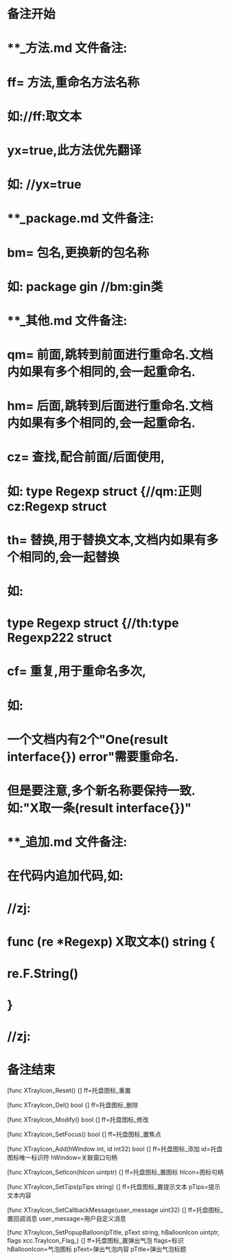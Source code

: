# 备注开始
# **_方法.md 文件备注:
# ff= 方法,重命名方法名称
# 如://ff:取文本
#
# yx=true,此方法优先翻译
# 如: //yx=true

# **_package.md 文件备注:
# bm= 包名,更换新的包名称 
# 如: package gin //bm:gin类

# **_其他.md 文件备注:
# qm= 前面,跳转到前面进行重命名.文档内如果有多个相同的,会一起重命名.
# hm= 后面,跳转到后面进行重命名.文档内如果有多个相同的,会一起重命名.
# cz= 查找,配合前面/后面使用,
# 如: type Regexp struct {//qm:正则 cz:Regexp struct
#
# th= 替换,用于替换文本,文档内如果有多个相同的,会一起替换
# 如:
# type Regexp struct {//th:type Regexp222 struct
#
# cf= 重复,用于重命名多次,
# 如: 
# 一个文档内有2个"One(result interface{}) error"需要重命名.
# 但是要注意,多个新名称要保持一致. 如:"X取一条(result interface{})"

# **_追加.md 文件备注:
# 在代码内追加代码,如:
# //zj:
# func (re *Regexp) X取文本() string { 
# re.F.String()
# }
# //zj:
# 备注结束

[func XTrayIcon_Reset() {]
ff=托盘图标_重置

[func XTrayIcon_Del() bool {]
ff=托盘图标_删除

[func XTrayIcon_Modify() bool {]
ff=托盘图标_修改

[func XTrayIcon_SetFocus() bool {]
ff=托盘图标_置焦点

[func XTrayIcon_Add(hWindow int, id int32) bool {]
ff=托盘图标_添加
id=托盘图标唯一标识符
hWindow=关联窗口句柄

[func XTrayIcon_SetIcon(hIcon uintptr) {]
ff=托盘图标_置图标
hIcon=图标句柄

[func XTrayIcon_SetTips(pTips string) {]
ff=托盘图标_置提示文本
pTips=提示文本内容

[func XTrayIcon_SetCallbackMessage(user_message uint32) {]
ff=托盘图标_置回调消息
user_message=用户自定义消息

[func XTrayIcon_SetPopupBalloon(pTitle, pText string, hBalloonIcon uintptr, flags xcc.TrayIcon_Flag_) {]
ff=托盘图标_置弹出气泡
flags=标识
hBalloonIcon=气泡图标
pText=弹出气泡内容
pTitle=弹出气泡标题
